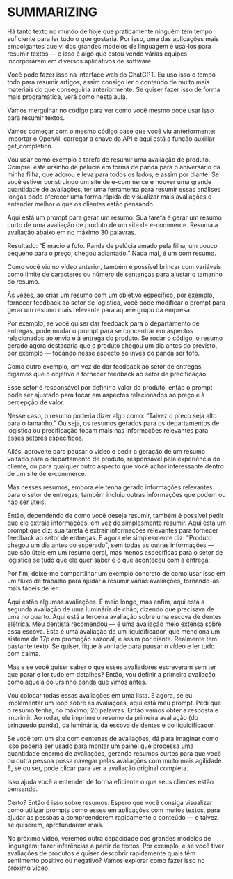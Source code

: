 # SUMMARIZING

Há tanto texto no mundo de hoje que praticamente ninguém tem tempo suficiente para ler tudo o que gostaria. Por isso, uma das aplicações mais empolgantes que vi dos grandes modelos de linguagem é usá-los para resumir textos — e isso é algo que estou vendo várias equipes incorporarem em diversos aplicativos de software.

Você pode fazer isso na interface web do ChatGPT. Eu uso isso o tempo todo para resumir artigos, assim consigo ler o conteúdo de muito mais materiais do que conseguiria anteriormente. Se quiser fazer isso de forma mais programática, verá como nesta aula.

Vamos mergulhar no código para ver como você mesmo pode usar isso para resumir textos.

Vamos começar com o mesmo código base que você viu anteriormente: importar o OpenAI, carregar a chave da API e aqui está a função auxiliar get_completion.

Vou usar como exemplo a tarefa de resumir uma avaliação de produto. Comprei este ursinho de pelúcia em forma de panda para o aniversário da minha filha, que adorou e leva para todos os lados, e assim por diante. Se você estiver construindo um site de e-commerce e houver uma grande quantidade de avaliações, ter uma ferramenta para resumir essas análises longas pode oferecer uma forma rápida de visualizar mais avaliações e entender melhor o que os clientes estão pensando.

Aqui está um prompt para gerar um resumo: Sua tarefa é gerar um resumo curto de uma avaliação de produto de um site de e-commerce. Resuma a avaliação abaixo em no máximo 30 palavras.

Resultado: “É macio e fofo. Panda de pelúcia amado pela filha, um pouco pequeno para o preço, chegou adiantado.” Nada mal, é um bom resumo.

Como você viu no vídeo anterior, também é possível brincar com variáveis como limite de caracteres ou número de sentenças para ajustar o tamanho do resumo.

Às vezes, ao criar um resumo com um objetivo específico, por exemplo, fornecer feedback ao setor de logística, você pode modificar o prompt para gerar um resumo mais relevante para aquele grupo da empresa.

Por exemplo, se você quiser dar feedback para o departamento de entregas, pode mudar o prompt para se concentrar em aspectos relacionados ao envio e à entrega do produto. Se rodar o código, o resumo gerado agora destacaria que o produto chegou um dia antes do previsto, por exemplo — focando nesse aspecto ao invés do panda ser fofo.

Como outro exemplo, em vez de dar feedback ao setor de entregas, digamos que o objetivo é fornecer feedback ao setor de precificação.

Esse setor é responsável por definir o valor do produto, então o prompt pode ser ajustado para focar em aspectos relacionados ao preço e à percepção de valor.

Nesse caso, o resumo poderia dizer algo como: “Talvez o preço seja alto para o tamanho.” Ou seja, os resumos gerados para os departamentos de logística ou precificação focam mais nas informações relevantes para esses setores específicos.

Aliás, aproveite para pausar o vídeo e pedir a geração de um resumo voltado para o departamento de produto, responsável pela experiência do cliente, ou para qualquer outro aspecto que você achar interessante dentro de um site de e-commerce.

Mas nesses resumos, embora ele tenha gerado informações relevantes para o setor de entregas, também incluiu outras informações que podem ou não ser úteis.

Então, dependendo de como você deseja resumir, também é possível pedir que ele extraia informações, em vez de simplesmente resumir. Aqui está um prompt que diz: sua tarefa é extrair informações relevantes para fornecer feedback ao setor de entregas. E agora ele simplesmente diz: "Produto chegou um dia antes do esperado", sem todas as outras informações — que são úteis em um resumo geral, mas menos específicas para o setor de logística se tudo que ele quer saber é o que aconteceu com a entrega.

Por fim, deixe-me compartilhar um exemplo concreto de como usar isso em um fluxo de trabalho para ajudar a resumir várias avaliações, tornando-as mais fáceis de ler.

Aqui estão algumas avaliações. É meio longo, mas enfim, aqui está a segunda avaliação de uma luminária de chão, dizendo que precisava de uma no quarto. Aqui está a terceira avaliação sobre uma escova de dentes elétrica. Meu dentista recomendou — é uma avaliação meio extensa sobre essa escova. Esta é uma avaliação de um liquidificador, que menciona um sistema de 17p em promoção sazonal, e assim por diante. Realmente tem bastante texto. Se quiser, fique à vontade para pausar o vídeo e ler tudo com calma.

Mas e se você quiser saber o que esses avaliadores escreveram sem ter que parar e ler tudo em detalhes? Então, vou definir a primeira avaliação como aquela do ursinho panda que vimos antes.

Vou colocar todas essas avaliações em uma lista. E agora, se eu implementar um loop sobre as avaliações, aqui está meu prompt. Pedi que o resumo tenha, no máximo, 20 palavras. Então vamos obter a resposta e imprimir. Ao rodar, ele imprime o resumo da primeira avaliação (do brinquedo panda), da luminária, da escova de dentes e do liquidificador.

Se você tem um site com centenas de avaliações, dá para imaginar como isso poderia ser usado para montar um painel que processa uma quantidade enorme de avaliações, gerando resumos curtos para que você ou outra pessoa possa navegar pelas avaliações com muito mais agilidade. E, se quiser, pode clicar para ver a avaliação original completa.

Isso ajuda você a entender de forma eficiente o que seus clientes estão pensando.

Certo? Então é isso sobre resumos. Espero que você consiga visualizar como utilizar prompts como esses em aplicações com muitos textos, para ajudar as pessoas a compreenderem rapidamente o conteúdo — e talvez, se quiserem, aprofundarem mais.

No próximo vídeo, veremos outra capacidade dos grandes modelos de linguagem: fazer inferências a partir de textos. Por exemplo, e se você tiver avaliações de produtos e quiser descobrir rapidamente quais têm sentimento positivo ou negativo? Vamos explorar como fazer isso no próximo vídeo.
